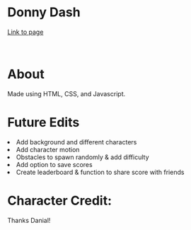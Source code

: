 # Donny Dash

[Link to page](https://leebrian104.github.io/donny-dash/)  

</br>

<h1>About</h1>
<p>Made using HTML, CSS, and Javascript.</p>

<h1>Future Edits</h1>
<li>Add background and different characters</li>
<li>Add character motion</li>
<li>Obstacles to spawn randomly & add difficulty</li>
<li>Add option to save scores</li>
<li>Create leaderboard & function to share score with friends</li>

<h1>Character Credit:</h1>
<p>Thanks Danial!</p>
</br>